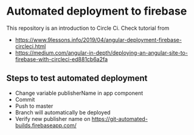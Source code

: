 # Automated deployment to firebase

This repository is an introduction to Circle Ci.
Check tutorial from 
* https://www.9lessons.info/2019/04/angular-deployment-firebase-circleci.html
* https://medium.com/angular-in-depth/deploying-an-angular-site-to-firebase-with-circleci-ed881cb6a2fa

## Steps to test automated deployment

* Change variable publisherName in app component
* Commit
* Push to master
* Branch will automatically be deployed
* Verify new publisher name on https://git-automated-builds.firebaseapp.com/
